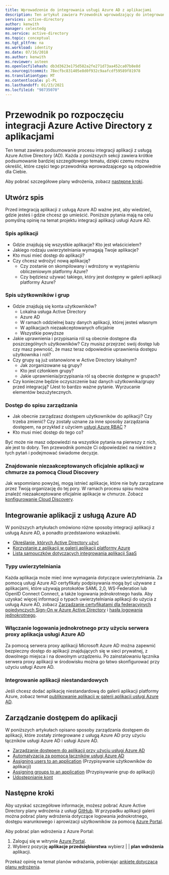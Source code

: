 ```yaml
---
title: Wprowadzenie do integrowania usługi Azure AD z aplikacjami
description: Ten artykuł zawiera Przewodnik wprowadzający do integrowania Azure Active Directory (AD) z aplikacjami lokalnymi i aplikacjami w chmurze.
services: active-directory
author: kenwith
manager: celestedg
ms.service: active-directory
ms.topic: conceptual
ms.tgt_pltfrm: na
ms.workload: identity
ms.date: 07/16/2018
ms.author: kenwith
ms.reviewer: asteen
ms.openlocfilehash: db3d3623e175d582a2fe271d73aa452ca07b8e8d
ms.sourcegitcommit: 78ecfbc831405e8d0f932c9aafcdf59589f81978
ms.translationtype: MT
ms.contentlocale: pl-PL
ms.lasthandoff: 01/23/2021
ms.locfileid: "98735070"
---
```

# <a name="integrating-azure-active-directory-with-applications-getting-started-guide"></a>Przewodnik po rozpoczęciu integracji Azure Active Directory z aplikacjami

Ten temat zawiera podsumowanie procesu integracji aplikacji z usługą Azure Active Directory (AD). Każda z poniższych sekcji zawiera krótkie podsumowanie bardziej szczegółowego tematu, dzięki czemu można określić, które części tego przewodnika wprowadzającego są odpowiednie dla Ciebie.

Aby pobrać szczegółowe plany wdrożenia, zobacz [następne kroki](#next-steps).

## <a name="take-inventory"></a>Utwórz spis
Przed integracją aplikacji z usługą Azure AD ważne jest, aby wiedzieć, gdzie jesteś i gdzie chcesz go umieścić.  Poniższe pytania mają na celu pomyślną opinię na temat projektu integracji aplikacji usługi Azure AD.

### <a name="application-inventory"></a>Spis aplikacji
* Gdzie znajdują się wszystkie aplikacje? Kto jest właścicielem?
* Jakiego rodzaju uwierzytelniania wymagają Twoje aplikacje?
* Kto musi mieć dostęp do aplikacji?
* Czy chcesz wdrożyć nową aplikację?
  * Czy zostanie on skompilowany i wdrożony w wystąpieniu obliczeniowym platformy Azure?
  * Czy będziesz używać takiego, który jest dostępny w galerii aplikacji platformy Azure?

### <a name="user-and-group-inventory"></a>Spis użytkowników i grup
* Gdzie znajdują się konta użytkowników?
  * Lokalna usługa Active Directory
  * Azure AD
  * W ramach oddzielnej bazy danych aplikacji, której jesteś własnym
  * W aplikacjach niezaakceptowanych oficjalnie
  * Wszystkie powyższe
* Jakie uprawnienia i przypisania ról są obecnie dostępne dla poszczególnych użytkowników? Czy musisz przejrzeć swój dostęp lub czy masz pewność, że masz teraz odpowiednie uprawnienia dostępu użytkownika i roli?
* Czy grupy są już ustanowione w Active Directory lokalnym?
  * Jak zorganizowane są grupy?
  * Kto jest członkiem grupy?
  * Jakie uprawnienia/przypisania ról są obecnie dostępne w grupach?
* Czy konieczne będzie oczyszczenie baz danych użytkownika/grupy przed integracją?  (Jest to bardzo ważne pytanie. Wyrzucanie elementów bezużytecznych.

### <a name="access-management-inventory"></a>Dostęp do spisu zarządzania
* Jak obecnie zarządzasz dostępem użytkowników do aplikacji? Czy trzeba zmienić?  Czy zostały uznane za inne sposoby zarządzania dostępem, na przykład z użyciem [usługi Azure RBAC](../../role-based-access-control/role-assignments-portal.md) ?
* Kto musi mieć dostęp do tego co?

Być może nie masz odpowiedzi na wszystkie pytania na pierwszy z nich, ale jest to dobry.  Ten przewodnik pomoże Ci odpowiedzieć na niektóre z tych pytań i podejmować świadome decyzje.

### <a name="find-unsanctioned-cloud-applications-with-cloud-discovery"></a>Znajdowanie niezaakceptowanych oficjalnie aplikacji w chmurze za pomocą Cloud Discovery

Jak wspomniano powyżej, mogą istnieć aplikacje, które nie były zarządzane przez Twoją organizację do tej pory.  W ramach procesu spisu można znaleźć niezaakceptowane oficjalnie aplikacje w chmurze. Zobacz [konfigurowanie Cloud Discovery](/cloud-app-security/set-up-cloud-discovery).

## <a name="integrating-applications-with-azure-ad"></a>Integrowanie aplikacji z usługą Azure AD
W poniższych artykułach omówiono różne sposoby integracji aplikacji z usługą Azure AD, a ponadto przedstawiono wskazówki.

* [Określanie, których Active Directory użyć](../fundamentals/active-directory-whatis.md)
* [Korzystanie z aplikacji w galerii aplikacji platformy Azure](what-is-single-sign-on.md)
* [Lista samouczków dotyczących integrowania aplikacji SaaS](../saas-apps/tutorial-list.md)

### <a name="authentication-types"></a>Typy uwierzytelniania
Każda aplikacja może mieć inne wymagania dotyczące uwierzytelniania. Za pomocą usługi Azure AD certyfikaty podpisywania mogą być używane z aplikacjami, które używają protokołów SAML 2,0, WS-Federation lub OpenID Connect Connect, a także logowania jednokrotnego hasła. Aby uzyskać więcej informacji o typach uwierzytelniania aplikacji do użycia z usługą Azure AD, zobacz [Zarządzanie certyfikatami dla federacyjnych pojedynczych Sign-On w Azure Active Directory](manage-certificates-for-federated-single-sign-on.md) i [hasła logowania jednokrotnego](what-is-single-sign-on.md).

### <a name="enabling-sso-with-azure-ad-app-proxy"></a>Włączanie logowania jednokrotnego przy użyciu serwera proxy aplikacja usługi Azure AD
Za pomocą serwera proxy aplikacji Microsoft Azure AD można zapewnić bezpieczny dostęp do aplikacji znajdujących się w sieci prywatnej, z dowolnego miejsca i na dowolnym urządzeniu. Po zainstalowaniu łącznika serwera proxy aplikacji w środowisku można go łatwo skonfigurować przy użyciu usługi Azure AD.

### <a name="integrating-custom-applications"></a>Integrowanie aplikacji niestandardowych
Jeśli chcesz dodać aplikację niestandardową do galerii aplikacji platformy Azure, zobacz temat [publikowanie aplikacji w galerii aplikacji usługi Azure AD](../develop/v2-howto-app-gallery-listing.md).

## <a name="managing-access-to-applications"></a>Zarządzanie dostępem do aplikacji
W poniższych artykułach opisano sposoby zarządzania dostępem do aplikacji, które zostały zintegrowane z usługą Azure AD przy użyciu łączników usługi Azure AD i usługi Azure AD.

* [Zarządzanie dostępem do aplikacji przy użyciu usługi Azure AD](what-is-access-management.md)
* [Automatyzacja za pomocą łączników usługi Azure AD](../app-provisioning/user-provisioning.md)
* [Assigning users to an application](./assign-user-or-group-access-portal.md) (Przypisywanie użytkowników do aplikacji)
* [Assigning groups to an application](./assign-user-or-group-access-portal.md) (Przypisywanie grup do aplikacji)
* [Udostępnianie kont](../enterprise-users/users-sharing-accounts.md)

## <a name="next-steps"></a>Następne kroki
Aby uzyskać szczegółowe informacje, możesz pobrać Azure Active Directory plany wdrożenia z usługi [GitHub](../fundamentals/active-directory-deployment-plans.md). W przypadku aplikacji galerii można pobrać plany wdrożenia dotyczące logowania jednokrotnego, dostępu warunkowego i aprowizacji użytkowników za pomocą [Azure Portal](https://portal.azure.com). 

Aby pobrać plan wdrożenia z Azure Portal:

1. Zaloguj się w witrynie [Azure Portal](https://portal.azure.com).
2. Wybierz pozycję **aplikacje przedsiębiorstwa** wybierz  |    |  **plan wdrożenia** aplikacji.

Przekaż opinię na temat planów wdrażania, pobierając [ankietę dotyczącą planu wdrożenia](https://aka.ms/DeploymentPlanFeedback).
